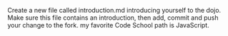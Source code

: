 Create a new file called introduction.md introducing yourself to the dojo. Make sure this file contains an introduction, then add, commit and push your change to the fork. my favorite Code School path is JavaScript.